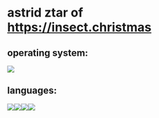 # astrid ztar of https://insect.christmas
<h2>operating system:</h2>
    <img src="https://img.shields.io/badge/Debian-dc3232?style=for-the-badge&logo=debian&logoColor=black">
<h2>languages:</h2>
    <img src="https://img.shields.io/badge/HTML-239120?style=for-the-badge&logo=html5&logoColor=white"><img src="https://img.shields.io/badge/CSS-239120?style=for-the-badge&logo=css3&logoColor=white"><img src="https://img.shields.io/badge/javascript-dc4e32?style=for-the-badge&logo=javascript&logoColor=white"><img src="https://img.shields.io/badge/python-3284dc?style=for-the-badge&logo=python&logoColor=white">
